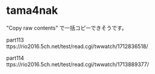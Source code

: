 # tama4nak

"Copy raw contents" で一括コピーできそうです。


part113    
ttps://rio2016.5ch.net/test/read.cgi/twwatch/1712836518/

part114    
ttps://rio2016.5ch.net/test/read.cgi/twwatch/1713889377/
